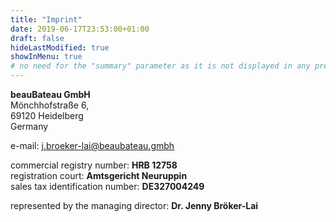 ```yaml
---
title: "Imprint"
date: 2019-06-17T23:53:00+01:00
draft: false
hideLastModified: true
showInMenu: true
# no need for the "summary" parameter as it is not displayed in any previews
---
```


**beauBateau GmbH**  
Mönchhofstraße 6,  
69120 Heidelberg  
Germany  

e-mail: j.broeker-lai@beaubateau.gmbh  

commercial registry number: **HRB 12758**  
registration court: **Amtsgericht Neuruppin**  
sales tax identification number: **DE327004249**  

represented by the managing director: **Dr. Jenny Bröker-Lai**
